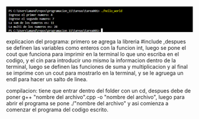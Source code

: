 ![alt text](image.png)

explicacion del programa:
primero se agrega la libreria #include <iostream>,despues se definen las variables como enteros con la funcion int, luego se pone el cout que funciona para imprimir en la terminal lo que uno escriba en el codigo, y el cin para introducir uno mismo la informacion dentro de la terminal, luego se definen las funciones de suma y multiplicacion y al final se imprime con un cout para mostrarlo en la terminal, y se le agruega un endl para hacer un salto de linea.

compilacion:
tiene que entrar dentro del folder con un cd, despues debe de poner g++ "nombre del archivo".cpp -o "nombre del archivo", luego para abrir el programa se pone ./"nombre del archivo" y asi comienza a comenzar el programa del codigo escrito.